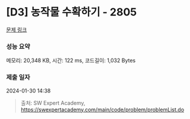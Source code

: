 # [D3] 농작물 수확하기 - 2805 

[문제 링크](https://swexpertacademy.com/main/code/problem/problemDetail.do?contestProbId=AV7GLXqKAWYDFAXB) 

### 성능 요약

메모리: 20,348 KB, 시간: 122 ms, 코드길이: 1,032 Bytes

### 제출 일자

2024-01-30 14:38



> 출처: SW Expert Academy, https://swexpertacademy.com/main/code/problem/problemList.do